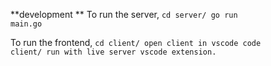 **development **
To run the server, 
<code>cd server/
go run main.go</code>

To run the frontend,
<code>cd client/
open client in vscode 
code client/
run with live server vscode extension.</code>